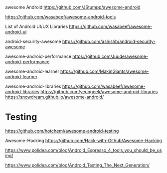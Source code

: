 
awesome Android 
https://github.com/JStumpp/awesome-android

https://github.com/wasabeef/awesome-android-tools

List of Android UI/UX Libraries
https://github.com/wasabeef/awesome-android-ui

android-security-awesome
https://github.com/ashishb/android-security-awesome


awesome-android-performance
https://github.com/Juude/awesome-android-performance

awesome-android-learner
https://github.com/MakinGiants/awesome-android-learner

awesome-android-libraries
https://github.com/wasabeef/awesome-android-libraries
https://github.com/yeungeek/awesome-android-libraries
https://snowdream.github.io/awesome-android/
# Testing
https://github.com/hotchemi/awesome-android-testing


Awesome-Hacking
https://github.com/Hack-with-Github/Awesome-Hacking



https://www.polidea.com/blog/Android_Espresso_4_tools_you_should_be_using/

https://www.polidea.com/blog/Android_Testing_The_Next_Generation/
